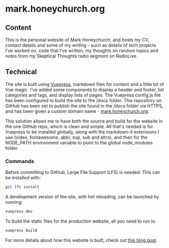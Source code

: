 # mark.honeychurch.org

## Content

This is the personal website of Mark Honeychurch, and hosts my CV, contact details and some of my writing - such as details of tech projects I've worked on, code that I've written, my thoughts on random topics and notes from my Skeptical Thoughts radio segment on RadioLive.

## Technical

The site is built using [Vuepress](https://vuepress.vuejs.org/), markdown files for content and a little bit of Vue magic. I've added some components to display a header and footer, list categories and tags, and display lists of pages. The Vuepress config.js file has been configured to build the site to the /docs folder. This repository on GitHub has been set to publish the site found in the /docs folder via HTTPS, and has been given a custom domain name - [mark.honeychurch.org](https://mark.honeychurch.org).

This solution allows me to have both the source and build for the website in the one GitHub repo, which is clean and simple. All that's needed is for Vuepress to be installed globally, along with the markdown-it extensions I use (video, fontawesome, abbr, sup, sub and attrs), and then for the NODE_PATH environment variable to point to the global node_modules folder.

### Commands

Before committing to GitHub, Large File Support (LFS) is needed. This can be installed with:

```bash
git lfs install
```

A development version of the site, with hot reloading, can be launched by running:

```bash
vuepress dev
```

To build the static files for the production website, all you need to run is:

```bash
vuepress build
```

For more details about how this website is built, check out [this blog post](/blog/code/website/).
